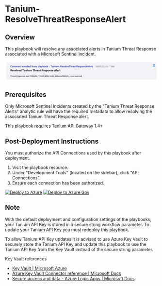 # Tanium-ResolveThreatResponseAlert

## Overview

This playbook will resolve any associated alerts in Tanium Threat Response associated with a Microsoft Sentinel incident.

![Tanium-ResolveThreatResponseAlert screenshot](images/Tanium-ResolveThreatResponseAlert.png)

## Prerequisites

Only Microsoft Sentinel Incidents created by the "Tanium Threat Response Alerts" analytic rule will have the required metadata to allow resolving the associated Tanium Threat Response alert.

This playbook requires Tanium API Gateway 1.4+

## Post-Deployment Instructions

You must authorize the API Connections used by this playbook after deployment.

1. Visit the playbook resource.
2. Under "Development Tools" (located on the sidebar), click "API Connections".
3. Ensure each connection has been authorized.

[![Deploy to Azure](https://aka.ms/deploytoazurebutton)](https://portal.azure.com/#create/Microsoft.Template/uri/https%3A%2F%2Fraw.githubusercontent.com%2FAzure%2FAzure-Sentinel%2Fmaster%2FSolutions%2FTanium%2FPlaybooks%2FTanium-ResolveThreatResponseAlert%2Fazuredeploy.json) [![Deploy to Azure Gov](https://aka.ms/deploytoazuregovbutton)](https://portal.azure.us/#create/Microsoft.Template/uri/https%3A%2F%2Fraw.githubusercontent.com%2FAzure%2FAzure-Sentinel%2Fmaster%2FSolutions%2FTanium%2FPlaybooks%2FTanium-ResolveThreatResponseAlert%2Fazuredeploy.json)

## Note

With the default deployment and configuration settings of the playbooks, your Tanium API Key is stored in a secure string workflow parameter. To update your Tanium API Key you must redeploy this playbook.

To allow Tanium API Key updates it is advised to use Azure Key Vault to securely store the Tanium API Key and update this playbook to use the Tanium API Key from the Key Vault instead of the secure string parameter.

Key Vault references

* [Key Vault | Microsoft Azure](https://azure.microsoft.com/services/key-vault/)
* [Azure Key Vault Connector reference | Microsoft Docs](https://docs.microsoft.com/connectors/keyvault/)
* [Secure access and data - Azure Logic Apps | Microsoft Docs](https://docs.microsoft.com/azure/logic-apps/logic-apps-securing-a-logic-app?tabs=azure-portal#secure-inputs-and-outputs-in-the-designer).

